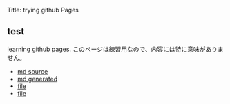 Title: trying github Pages
## test
learning github pages.
このページは練習用なので、内容には特に意味がありません。
+ [md source](test.md)
+ [md generated](test.html)
+ [file](junk/short01.html)
+ [file](junk/short04.html)
